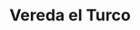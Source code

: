---
title: Vereda el Turco
nombre_comunidad: Vereda el Turco
municipio: Santander de Quilichao
departamento: Cauca
descripcion: >-
  Es una comunidad ubicada a unos 40 minutos del casco urbano a través de vía
  terciaria. Cuenta con redes de distribución de agua potable y energía. Se
  dedican principalmente a la agricultura, (producción, comercialización y
  consumo del café), Apicultura y Producción de panela
num_personas: 200
num_familias: 80
min_distancia_casco_urbano: 42
km_distancia_casco_urbano: 28
vias_acceso: >-
  vía terciaria, la mitad está pavimentada y la otra mitad en afirmado. Se
  encuentran en buen estado.
infraestructura_comunitaria: Instituciones educativas (IE),Puestos de Salud,Iglesias,Espacios deportivos
notas_infraestructura_comunitaria:
  - Escuela básica primaria y Colegio básica secundaria
  - |-

    Iglesia Cristiana e iglesia Católica
  - |-

    Dos Canchas Deportivas
  - ''
liderazgo_comunidad:
  - Se destaca un liderazgo en varios grupos etarios
  - ' Acostumbran a realizar mingas'
inclusion_diversidad_genero: ''
comentarios_conectividad: >-
  Los pobladores de la vereda cuentan con dispositivos móviles

  No tienen la posibilidad de acceder a una red por ausencia de puntos vive
  digital y zonas wifi en la vereda.

  Servicios de internet con operadores móviles particulares.
punto_SOLE: Punto Vive Digital
comentarios_punto_SOLE:
  - No Hay computadores en el Punto Vive Digital
  - ''
ppales_actividades_economicas_vocacion_productiva:
  - Agricultura
  - Apicultura
  - Turismo de naturaleza
comentarios_ppales_actividades_economicas_vocacion_productiva:
  - Agricultura (producción
  - |2-
     comercialización y consumo del café; Producción de panela; Cultivo de musáceas y Pancoger).
    Servicios agroecoturísticos (caminatas ecológicas
  - ' avistamiento de aves'
  - ' artesanos'
  - ' pajareros de oro).'
comunidad_sostenible_uso_suelo: ''
org_con_proyeccion:
  - Proyecto de caficultura
  - Proyecto de apicultura
  - Proyecto agreoecoturístico
  - MAGROVIDA
  - ASPROAM
servicios_publicos_comunidades_focalizadas:
  - Acueducto-Santander de Quilichao
  - Energía-Santander de Quilichao
  - Recolección de basuras-Santander de Quilichao
comunidades_focalizadas_educacion_infraestructura_educativa:
  - ''
comunidades_focalizadas_practicas_organizativas:
  - Junta de Acción Comunal
  - Asociación de cultivos transitorios
  - Asociacion De Productores Agropecuarios Municipal
  - Asociación de Apicultores del Norte del Cauca
  - Asociación Nacional de Usuarios Campesinos
  - PROINCAUCA
  - Plataforma Juvenil
conectividad_minima: Regular
iniciativas_priorizadas:
  - Café
  - Hortalizas
org_focalizada:
  - Asproam
  - Agrovida
riesgo: Bajo
otros_programas_USAID:
  - >-
    Proyecto de sistema de acueducto y alcantarillad apoyado por el Programa de
    Gobernabilidad Regional (RGA) de USAID y aprobado para ser financiado con
    recursos del Sistema General de Regalías
alianzas_colaboradores_1:
  - En alianza con la Juntas de Acción Comunal
  - ' la Asociación de Juntas'
  - ' la Administración Municipal y bajo el liderazgo del Gobierno Departamental'
  - ' se participa en el Programa "Camino de Oportunidades" cuya finalidad es la conservación de las vías a través de actividades de: rocería'
  - ' drenaje'
  - ' podas de vegetación'
  - |2-
     bacheos y procesos de conservación de recursos naturales.
    Ciudades
  - ' entornos y ruralidades saludables-Planes de Acción Comunitarios territoriales de oportunidades sostenibles (Taller Casa Pintada; Muralismo; Grupos de ayuda mutua; Proyectos de intervención comunitaria en atención de necesidades psicosociales'
  - ' saneamiento básico'
  - ' infraestructura'
  - ' arte'
  - >2-
     cultura y deporte.
    Iniciativa de la administración municipal que arrancó con un pilotaje en la
    zona urbana y podría revisarse la posibilidad de articulación para la zona
    rural.

    Universidades: Univalle; Universidad Nacional; UNAD.

    SENA: Formación Técnica
  - ' Tecnológica y complementaria.'
alianzas_colaboradores_2:
  - Programa ""Camino de Oportunidades"""
  - '"Ciudades'
  - ' entornos y ruralidades saludables"'
  - '"Formación Técnica'
  - ' Tecnológica y complementaria'
actividades_ocio:
  - ''
medios_comunicacion_narrativas_locales:
  - UMA KIWE-STEREO
  - EMISORA MONDOMO STEREO
num_visitas_realizadas: 10
num_diagnosticos_rurales_participativos_realizados: 1
infraestructura_salud_atencion_psicosocial:
  - Centro de salud
  - Promotora de salud
notas_infraestructura_salud_atencion_psicosocial: ''
num_visitas_predio: 0
url: comunidad-focaliza/vereda-el-turco

---